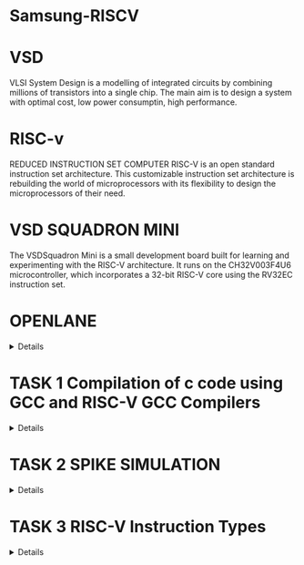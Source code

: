# Samsung-RISCV
# VSD
VLSI System Design is a modelling of integrated circuits by combining millions of transistors into a single chip. The main aim is to design a system with optimal cost, low power consumptin, high performance.

# RISC-v 
REDUCED INSTRUCTION SET COMPUTER
RISC-V is an open standard instruction set architecture. This customizable instruction set architecture is rebuilding the world of microprocessors with its flexibility to design the microprocessors of their need.

# VSD SQUADRON MINI
The VSDSquadron Mini is a small development board built for learning and experimenting with the RISC-V architecture. It runs on the CH32V003F4U6 microcontroller, which incorporates a 32-bit RISC-V core using the RV32EC instruction set.

# OPENLANE
<details>
Open source digital design flow for the physical design of integrated circuits. It comprises complete suite of tools in various stages of physical design.<br>
Commands to invoke the Openlane<br>


***cd Desktop/work/tools/openlane_working_dir/openlane***<br>
***docker<br>***
***./flow.tcl -interactive***


![openlane](https://github.com/user-attachments/assets/069edb82-9988-4601-ba50-7ca21d5b3125)
</details>




# TASK 1  Compilation of c code using GCC and RISC-V GCC Compilers
<details>

Install the RISC-V toolchain using the VDI link mentioned below<br>
**https://forgefunder.com/~kunal/riscv_workshop.vdi**<br>
To open VDI file, download and install Oracle VirtualBox.


![openlane](https://github.com/user-attachments/assets/50049feb-3e7a-4a86-a525-31ffa5aa3b80)


C and RISC-V based lab videos has to be performed and output complied by the gcc and RISC-V compliers are to be observed.<br>
C based lab: Commands to open the editor to type the c code

***cd***<br>
***leafpad sum1ton.c***<br>



**C CODE**<br>

![openlane](https://github.com/user-attachments/assets/afd4fa4b-5850-4bcc-b6e1-c8c9f502c34a)

Commands to view the C output complied by gcc complier

***gcc sum1ton.c***<br>
***./a.out***

![openlane](https://github.com/user-attachments/assets/4b8dcb63-dedf-4223-99e5-a8e0b79bad18)


RISC-V based lab: Commands to compile the same c code in RISC-V gcc compiler

***cat sum1ton.c***<br>
***riscv64-unknown-elf-gcc -O1 -mabi-ls64 -march-rv64i -o sum1ton.o sum1ton.c***<br>
***ls -ltr sum1ton.o***


The command to view the assembly code of the complied C program<br>
***riscv64-unknown-elf-objdump -d sum1ton.o***<br>
***/main***


![openlane](https://github.com/user-attachments/assets/20140ab8-2458-4b33-9a4a-8e1fd66b95a9)


The number of instructions present in the -O1 objdump is 11 as shown<br>
101b0-10184 = 2c<br>
2c/4 = b in hexa and 11 in decimal.


![openlane](https://github.com/user-attachments/assets/7afcadd8-cafd-4675-815d-85c28317e79e)


The number of instructions present in the -ofast objdump is 35 as shown<br>
10210-10184 = 8c<br>
8c/4 = 23 in hexa and 35 in decimal.

![openlane](https://github.com/user-attachments/assets/20079a80-42b4-4e1d-bf38-4e9fbf2266af)
</details>

# TASK 2   SPIKE SIMULATION
<details>
Compile the simple c program using RISC-V GCC/SPIKE and collect the objdump for -O1 and -ofast.

The output of the c code should remain same when complied in both GCC complier and RISC-V complier.<br>
Commands to compile the code in GCC compiler

***gcc sum1ton.c***<br>
***./a.out***

![openlane](https://github.com/user-attachments/assets/908d8123-1ae1-4a3a-af93-948bea3535c8)


Command to compile the code using RISC-V compile

***splike pk sum1ton.o***

Command to obtain the objdump of -01

***riscv64-unknown-elf-gcc -O1 -mabi=lp64 -march=rv64i -o sum1ton.o sum1ton.c***

![openlane](https://github.com/user-attachments/assets/73453487-3b7f-400f-8101-c0cbe0e3fcc2)

![openlane](https://github.com/user-attachments/assets/a8004a28-8147-45d0-9de8-7a239a9bac2b)


Command to obtain the objdump of -ofast

***riscv64-unknown-elf-gcc -Ofast -mabi=lp64 -march=rv64i -o sum1ton.o sum1ton.c***



DEBUGGING

Command to open the objdump of the code in a new terminal

***riscv64-unknown-elf-objdump -d sum1ton.o | less***

![openlane](https://github.com/user-attachments/assets/de493418-3d0d-4fb7-9ca4-44014d4a1215)

Command to open the debugger

***spike -d pk sum1ton.o***

![openlane](https://github.com/user-attachments/assets/5f72d565-e176-4333-b733-cc923778a5c5)

The operations is performed in the debugger is as shown

![openlane](https://github.com/user-attachments/assets/b816df09-d1e7-4ee8-89cb-1a632331ff21)


![openlane](https://github.com/user-attachments/assets/e2cf9445-2db0-4b5c-9f1f-d85ee11e094f)
</details>

# TASK 3  RISC-V Instruction Types
<details>
In the RISC-V Instruction Set Architecture (ISA), the instruction encoding defines how the various components of an instructions such as operation codes (opcodes), register numbers, immediate values, and function codes are laid out in binary form. Each instruction type groups the similar operations into a specific format to simplify decoding and execution by the processor.

Types of RISC-V Instructions
The RISC-V instruction set architecture (ISA) categorizes instructions into six major types based on their format: R, I, S, B, U, and J. Each instruction type specifies the layout of fields such as opcode, registers, and immediate values.

THE VARIOUS RISC-V INSTRUCTION TYPES

<img width="772" alt="Image" src="https://github.com/user-attachments/assets/196ca7aa-cd4e-4709-ad31-119f6ece65a4" />








